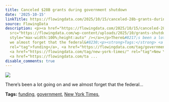 ```yaml
---
title: Canceled $28B grants during government shutdown
date: '2025-10-15'
linkTitle: https://flowingdata.com/2025/10/15/canceled-28b-grants-during-government-shutdown/
source: FlowingData
description: <p><a href="https://flowingdata.com/2025/10/15/canceled-28b-grants-during-government-shutdown/"><img
  src="https://flowingdata.com/wp-content/uploads/2025/10/grants-shutdown-750x532.png"
  style="max-width:100%;height:auto" /></a></p>There&#8217;s been a lot going on and
  we almost forget that the federal&#8230;<p><strong>Tags:</strong> <a href="https://flowingdata.com/tag/funding/"
  rel="tag">funding</a>, <a href="https://flowingdata.com/tag/government/" rel="tag">government</a>,
  <a href="https://flowingdata.com/tag/new-york-times/" rel="tag">New York Times</a>,
  <a href="https://flowingdata.com/ta ...
disable_comments: true
---
```

<p><a href="https://flowingdata.com/2025/10/15/canceled-28b-grants-during-government-shutdown/"><img src="https://flowingdata.com/wp-content/uploads/2025/10/grants-shutdown-750x532.png" style="max-width:100%;height:auto" /></a></p>There&#8217;s been a lot going on and we almost forget that the federal&#8230;<p><strong>Tags:</strong> <a href="https://flowingdata.com/tag/funding/" rel="tag">funding</a>, <a href="https://flowingdata.com/tag/government/" rel="tag">government</a>, <a href="https://flowingdata.com/tag/new-york-times/" rel="tag">New York Times</a>, <a href="https://flowingdata.com/ta ...